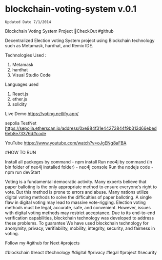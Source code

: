 # blockchain-voting-system v.0.1


```
Updated Date 7/1/2014
```


Blockchain Voting System Project 🍳CheckOut #github

Decentralized Election voting System project using Blockchain technology such as Metamask, hardhat, and Remix IDE.

Technologies Used :
1. Metamask
2. hardhat
3. Visual Studio Code

Languages used

1. React.js
2. ether.js
3. solidity

Live Demo
https://voting.netlify.app/

sepolia TestNet
https://sepolia.etherscan.io/address/0xe984f31e44273844f9b313d66ebed6eb8e73376d#code


YouTube
https://www.youtube.com/watch?v=oJgENg8aFBA


#HOW TO RUN

Install all packeges by command - npm install
Run neo4j by command (in bin folder of neo4j installed folder) - neo4j console 
Run the nodejs code - npm run devStart

Voting is a fundamental democratic activity. Many experts believe that paper balloting is the only appropriate method to ensure everyone’s right to vote. But this method is prone to errors and abuse. Many nations utilize digital voting methods to solve the difficulties of paper balloting. A single flaw in digital voting may lead to massive vote-rigging. Election voting methods must be legal, accurate, safe, and convenient. However, issues with digital voting methods may restrict acceptance. Due to its end-to-end verification capabilities, blockchain technology was developed to address these problems. To guarantee We have used blockchain technology for anonymity, privacy, verifiability, mobility, integrity, security, and fairness in voting.

Follow my #github for Next #projects

#blockchain #react #technology #digital #privacy #legal #project #security


